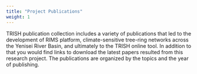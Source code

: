 ```yaml
---
title: "Project Publications"
weight: 1
---
```


TRISH publication collection includes a variety of publications
that led to the development of RIMS platform, climate-sensitive
tree-ring networks across the Yenisei River Basin, and
ultimately to the TRISH online tool. In addition to that you
would find links to download the latest papers resulted from
this research project. The publications are organized by the
topics and the year of publishing.
